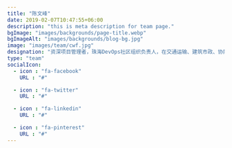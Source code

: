 ```yaml
---
title: "陈文峰"
date: 2019-02-07T10:47:55+06:00
description: "this is meta description for team page."
bgImage: "images/backgrounds/page-title.webp"
bgImageAlt: "images/backgrounds/blog-bg.jpg"
image: "images/team/cwf.jpg"
designation: "资深项目管理者，珠海DevOps社区组织负责人，在交通运输、建筑市政、协同办公、手机等行业领域有十五年软件研发、项目管理、团队管理和过程改进经验，专注于传统项目管理与互联网项目管理实践融合。"
type: "team"
socialIcon:
  - icon : "fa-facebook"
    URL : "#"

  - icon : "fa-twitter"
    URL : "#"

  - icon : "fa-linkedin"
    URL : "#"

  - icon : "fa-pinterest"
    URL : "#"
---
```

